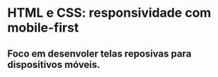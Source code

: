 # HTML e CSS: responsividade com mobile-first

## Foco em desenvoler telas reposivas para dispositivos móveis.
